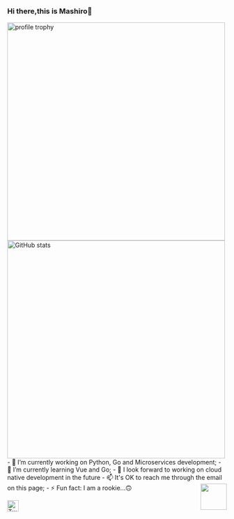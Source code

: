 ### Hi there,this is Mashiro👋
<img alt="profile trophy" src="https://github-profile-trophy.vercel.app/?username=AxisZql&column=4&theme=gruvbox&margin-w=15&margin-h=15&no-frame=true" width="500">
<img alt="GitHub stats" src="https://github-readme-stats.vercel.app/api?username=AxisZql&bg_color=30,e96443,904e95&title_color=fff&text_color=fff&count_private=true&hide_border=true" width="500">
- 🔭 I’m currently working on Python, Go and Microservices development;
- 🌱 I’m currently learning Vue and Go;
- 🌈 I look forward to working on cloud native development in the future
- 📫 It's OK to reach me through the email on this page;
- ⚡ Fun fact: I am a rookie...🙃


<img src="https://view.moezx.cc/images/2021/02/25/7217294a8cb992d37eceeb8f5a01d100.gif" height="60" align="right"/>

[<img height="26" src="https://shields.io/badge/Twitter-ffffff.svg?style=flat-square&logo=twitter" alt="Twitter" />](https://twitter.com/axiszql)
